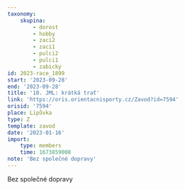 ```yaml
---
taxonomy:
    skupina:
        - dorost
        - hobby
        - zaci2
        - zaci1
        - pulci2
        - pulci1
        - zabicky
id: 2023-race_1899
start: '2023-09-28'
end: '2023-09-28'
title: '10. JML: krátká trať'
link: 'https://oris.orientacnisporty.cz/Zavod?id=7594'
orisid: '7594'
place: Lipůvka
type: Z
template: zavod
date: '2023-01-16'
import:
    type: members
    time: 1673859008
note: 'Bez společné dopravy'
---
```


Bez společné dopravy
